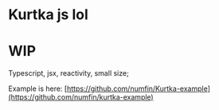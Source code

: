 # Kurtka js lol

# WIP

Typescript, jsx, reactivity, small size;

Example is here: [https://github.com/numfin/Kurtka-example](https://github.com/numfin/kurtka-example)
